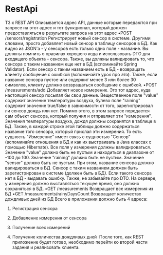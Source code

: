 # RestApi

ТЗ к REST API
Описывается адрес API, данные которые передаются при запросе на
этот адрес и тот функционал, который должен предоставляться в
результате запроса на этот адрес
•POST /sensors/registration
Регистрирует новый сенсор в системе. Другими словами, просто добавляет новый
сенсор в таблицу сенсоров в БД. Как видно из JSON'а - у сенсоров есть только одно
поле - название.
Вы должны помнить о правилах хорошего кода и использовать DTO для входящего
объекта - сенсора.
Также, вы должны валидировать то, что сенсора с таким названием еще нет в БД
(вспоминайте Spring Validator). Если сенсор с таким названием есть в БД - возвращать
клиенту сообщение с ошибкой (вспоминайте урок про это).
Также, если название сенсора пустое или содержит менее 3 или более 30 символов,
клиенту должно возвращаться сообщение с ошибкой.
•POST /measurements/add
Добавляет новое измерение. Это тот адрес, куда настоящий сенсор посылал бы свои данные.
Вещественное поле "value" содержит значение температуры воздуха, булево поле "raining" содержит
значение true/false в зависимости от того, зарегистрировал ли сенсор дождь или нет. Помимо этого, в
этом запросе передается сам объект сенсора, который получил и отправляет эти "измерения".
Значения температуры воздуха, дождя должны сохранятся в таблице в БД. Также, в каждой строке этой
таблицы должно содержаться название того сенсора, который прислал эти измерения. То есть
сущность "Измерение" имеет связь с сущностью "Сенсор" (вспоминайте отношения в БД и как их
выстраивать в Java классах с помощью Hibernate).
Все поля у измерения должны валидироваться.
Значение "value" должно быть не пустым и находиться в диапазоне от -100 до 100.
Значение "raining" должно быть не пустым.
Значение "sensor" должно быть не пустым. При этом, название сенсора должно валидироваться в БД.
Сенсор с таким названием должен быть зарегистрирован в системе (должен быть в БД).
Если такого сенсора нет в БД - выдавать ошибку. Также, не забывайте про DTO.
На сервере, у измерения должно выставляться текущее время, оно должно сохраняться в БД.
•GET /measurements
Возвращает все измерения из БД
•GET /measurements/rainyDaysCount
Возвращает количество дождливых дней из БД
Всего в приложении должно быть 4 адреса:
1) Регистрация сенсора

2) Добавление измерения от сенсора

3) Получение всех измерений

4) Получение количества дождливых дней 
После того, как REST приложение будет готово, необходимо
перейти ко второй части задания и реализовать клиента.
